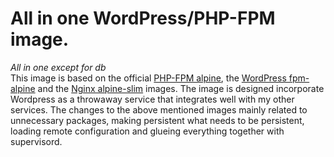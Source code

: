 # All in one WordPress/PHP-FPM image.
*All in one except for db*
<br/>
This image is based on the official [PHP-FPM alpine](https://github.com/docker-library/php/blob/16b4b79d0cc6346ec003ed30f30566f9fbfdc6a1/8.3/alpine3.19/fpm/Dockerfile), the [WordPress fpm-alpine](https://github.com/docker-library/wordpress/blob/509adb58cbc7463a03e317931df65868ec8a3e92/latest/php8.3/fpm-alpine/Dockerfile) and the [Nginx alpine-slim](https://github.com/nginxinc/docker-nginx/blob/1f227619c1f1baa0bed8bed844ea614437ff14fb/mainline/alpine-slim/Dockerfile) images.
The image is designed incorporate Wordpress as a throwaway service that integrates well with my other services. The changes to the above mentioned images mainly related to unnecessary packages, making persistent what needs to be persistent, loading remote configuration and glueing everything together with supervisord.